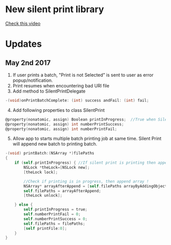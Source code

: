 # New silent print library

[Check this video](https://youtu.be/fm1cd00glt8)

# Updates

## May 2nd 2017

1. If user prints a batch, "Print is not Selected” is sent to user as error popup/notification.
2. Print resumes when encountering bad URl file
3. Add method to SilentPrintDelegate
```objective-c
-(void)onPrintBatchComplete: (int) success andFail: (int) fail;
```
4. Add following properties to class SilentPrint
```objective-c
@property(nonatomic, assign) Boolean printInProgress;  //True when SilentPrint is sending files to printer
@property(nonatomic, assign) int numberPrintSuccess;
@property(nonatomic, assign) int numberPrintFail;
```
5. Allow app to starts multiple batch printing job at same time. Silent Print will append new batch to printing batch.
```objective-c
-(void) printBatch:(NSArray *)filePaths
{
    if (self.printInProgress) { //If silent print is printing then append
        NSLock *theLock=[NSLock new];
        [theLock lock];

        //Check if printing is in progress, then append array !
        NSArray* arrayAfterAppend = [self.filePaths arrayByAddingObjectsFromArray:filePaths];
        self.filePaths = arrayAfterAppend;
        [theLock unlock];

    } else {
        self.printInProgress = true;
        self.numberPrintFail = 0;
        self.numberPrintSuccess = 0;
        self.filePaths = filePaths;
        [self printFile:0];
    }
}
```

